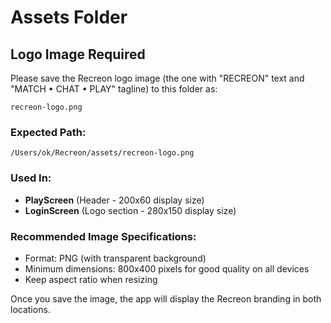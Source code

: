 # Assets Folder

## Logo Image Required

Please save the Recreon logo image (the one with "RECREON" text and "MATCH • CHAT • PLAY" tagline) to this folder as:

```
recreon-logo.png
```

### Expected Path:
`/Users/ok/Recreon/assets/recreon-logo.png`

### Used In:
- **PlayScreen** (Header - 200x60 display size)
- **LoginScreen** (Logo section - 280x150 display size)

### Recommended Image Specifications:
- Format: PNG (with transparent background)
- Minimum dimensions: 800x400 pixels for good quality on all devices
- Keep aspect ratio when resizing

Once you save the image, the app will display the Recreon branding in both locations.


